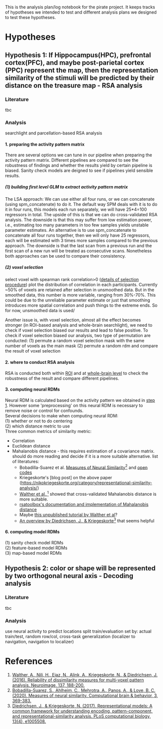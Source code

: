 This is the analysis plan/log notebook for the pirate project. It keeps tracks of hypotheses we intended to test and different analysis plans we designed to test these hypotheses.

# Hypotheses
## Hypothesis 1: If Hippocampus(HPC), prefrontal cortex(PFC), and maybe post-parietal cortex (PPC) represent the map, then the representation similarity of the stimuli will be predicted by their distance on the treasure map - RSA analysis
### Literature
tbc
### Analysis
searchlight and parcellation-based RSA analysis

#### 1. preparing the activity pattern matrix
There are several options we can tune in our pipeline when preparing the activity pattern matrix. Different pipelines are compared to see the robustness of findings and whether the results yield by certain pipeline is biased. Sanity check models are deigned to see if pipelines yield sensible results.
##### (1) building first level GLM to extract activity pattern matrix
The LSA approach: We can use either all four runs, or we can concatenate (using spm_concatenate) to do it.
The default way SPM deals with it is to do it in four runs, this models each run separately, we will have 25*4=100 regressors in total. The upside of this is that we can do cross-validated RSA analysis. The downside is that this may suffer from low estimation power, i.e., estimating too many parameters in too few samples yields unstable parameter estimates. An alternative is to use spm_concatenate to concatenate all four runs together, then we will only have 25 regressors, each will be estimated with 3 times more samples compared to the previous approach. The downside is that the last scan from a previous run and the first scan of a new run will be treated as consecutive scans. Nonetheless both approaches can be used to compare their consistency. 
##### (2) voxel selection
select voxel with spearman rank correlation>0 ([details of selection procedure](/scripts/multivariate/MultivariateAnalysisPipeline.md#3-reliability-map-calculation))
plot the distribution of correlation in each participants. Currently ~50% of voxels are retained after selection in unsmoothed data. But in the smoothed data, this number is more variable, ranging from 30%-70%. This could be due to the unreliable parameter estimate or just that smoothing introduces more spatial correlation and push things to the extreme ends. So for now, unsmoothed data is used/

Another issue is, with voxel selection, almost all the effect becomes stronger (in ROI-based analysis and whole-brain searchlight), we need to check if voxel selection biased our results and lead to false positive. To check if voxel selection biased our analysis, two type of permutation are conducted:
(1) permute a random voxel selection mask with the same number of voxels as the main mask
(2) permute a random rdm and compare the result of voxel selection

#### 2. where to conduct RSA analysis
RSA is conducted both within [ROI](/scripts/multivariate/MultivariateAnalysisPipeline.md#1-brain-parcellation-based-rsa-obtaining-roi-masks-from-aal-parcellation) and at [whole-brain level](/scripts/multivariate/MultivariateAnalysisPipeline.md#2-whole-brain-searchlight-rsa-obtaining-spherical-searchlight-regions) to check the robustness of the result and compare different pipelines.

#### 3. computing neural RDMs
Neural RDM is calculated based on the activity pattern we obtained in [step 1](/AnalysisPlanNoteBook.md#1-preparing-the-activity-pattern-matrix). However some 'preprocessing' on this neural RDM is necessary to remove noise or control for confounds.  
Several decisions to make when computing neural RDM:  
(1) whether or not to do centering  
(2) which distance metric to use  
Three common metrics of similarity metric:  
- Correlation  
- Euclidean distance
- Mahalanobis distance - this requires estimation of a covariance matrix. should do more reading and decide if it is a more suitable alternative. list of literatures:
   - Bobadilla-Suarez et al. [Measures of Neural Similarity](https://doi.org/10.1007/s42113-019-00068-5)[<sup>2</sup>](/AnalysisPlanNoteBook.md#references) and [open codes](https://osf.io/5a6bd/?view_only=)
   - Kriegeskorte's [blog post] on the above paper (https://nikokriegeskorte.org/category/representational-similarity-analysis/)
   - [Walther et al.,](https://doi.org/10.1016/j.neuroimage.2015.12.012)[<sup>1</sup>](/AnalysisPlanNoteBook.md#references) showed that cross-validated Mahalanobis distance is more suitable.
   - [rsatoolbox's documentation and implementation of Mahalanobis distance](https://rsatoolbox.readthedocs.io/en/latest/distances.html)
   - Maybe [this unpublished tutorial by Walther et al](https://www.mrc-cbu.cam.ac.uk/wp-content/uploads/www/sites/3/2014/10/Walther_etAl_representationalfMRIanalysis_unpublishedDraft.pdf)?
   - [An overview by Diedrichsen, J., & Kriegeskorte](https://doi.org/10.1371/journal.pcbi.1005508)[<sup>3</sup>](/AnalysisPlanNoteBook.md#references) that seems helpful

#### 6. computing model RDMs
(1) sanity check model RDMs  
(2) feature-based model RDMs  
(3) map-based model RDMs  
## Hypothesis 2: color or shape will be represented by two orthogonal neural axis - Decoding analysis
### Literature
tbc
### Analysis
use neural activity to predict locations
split train/evaluation set by: actual train/test, random row/col, cross-task generalization (localizer to navigation, navigation to localizer)


# References
1. [Walther, A., Nili, H., Ejaz, N., Alink, A., Kriegeskorte, N., & Diedrichsen, J. (2016). Reliability of dissimilarity measures for multi-voxel pattern analysis. Neuroimage, 137, 188-200.](https://doi.org/10.1016/j.neuroimage.2015.12.012)  
2. [Bobadilla-Suarez, S., Ahlheim, C., Mehrotra, A., Panos, A., & Love, B. C. (2020). Measures of neural similarity. Computational brain & behavior, 3, 369-383.](https://doi.org/10.1007/s42113-019-00068-5)  
3. [Diedrichsen, J., & Kriegeskorte, N. (2017). Representational models: A common framework for understanding encoding, pattern-component, and representational-similarity analysis. PLoS computational biology, 13(4), e1005508.](https://doi.org/10.1371/journal.pcbi.1005508)